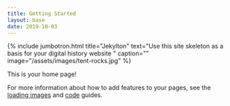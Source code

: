 ```yaml
---
title: Getting Started
layout: base
date: 2019-10-03
---
```


{% include jumbotron.html
  title="Jekylton"
  text="Use this site skeleton as a basis for your digital history website "
  caption=""
  image="/assets/images/tent-rocks.jpg"
%}

This is your home page!

For more information about how to add features to your pages, see the [loading images](guides/loading-images) and [code](guides/code) guides.
